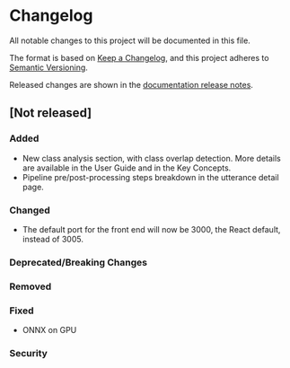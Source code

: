 # Changelog

All notable changes to this project will be documented in this file.

The format is based on [Keep a Changelog](https://keepachangelog.com/en/1.0.0/), and this project
adheres to [Semantic Versioning](https://semver.org/spec/v2.0.0.html).

Released changes are shown in the
[documentation release notes](docs/docs/getting-started/changelog.md).

## [Not released]

### Added
- New class analysis section, with class overlap detection. More details are available in the User Guide and in the Key Concepts.
- Pipeline pre/post-processing steps breakdown in the utterance detail page.

### Changed
- The default port for the front end will now be 3000, the React default, instead of 3005.

### Deprecated/Breaking Changes

### Removed

### Fixed
- ONNX on GPU

### Security
